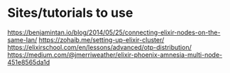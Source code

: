 # Sites/tutorials to use
https://benjamintan.io/blog/2014/05/25/connecting-elixir-nodes-on-the-same-lan/
https://zohaib.me/setting-up-elixir-cluster/
https://elixirschool.com/en/lessons/advanced/otp-distribution/
https://medium.com/@jmerriweather/elixir-phoenix-amnesia-multi-node-451e8565da1d

